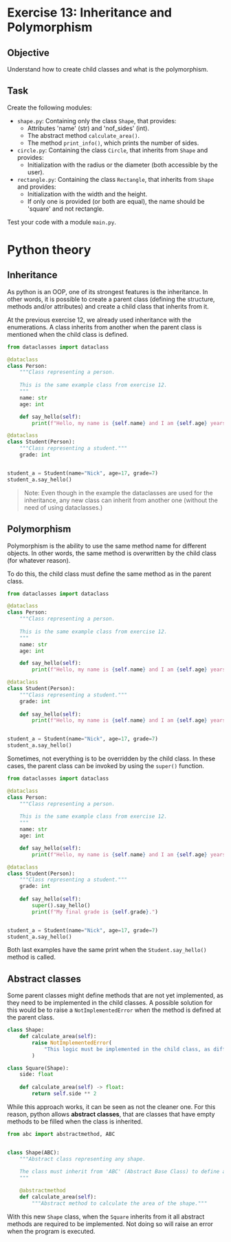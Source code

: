 # Exercise 13: Inheritance and Polymorphism

## Objective
Understand how to create child classes and what is the polymorphism.

## Task
Create the following modules:

- `shape.py`: Containing only the class `Shape`, that provides:
  - Attributes 'name' (str) and 'nof_sides' (int).
  - The abstract method `calculate_area()`.
  - The method `print_info()`, which prints the number of sides.
- `circle.py`: Containing the class `Circle`, that inherits from `Shape` and provides:
  - Initialization with the radius or the diameter (both accessible by the user).
- `rectangle.py`: Containing the class `Rectangle`, that inherits from `Shape` and provides:
  - Initialization with the width and the height.
  - If only one is provided (or both are equal), the name should be 'square' and not rectangle.

Test your code with a module `main.py`.

# Python theory

## Inheritance

As python is an OOP, one of its strongest features is the inheritance.
In other words, it is possible to create a parent class (defining the structure, methods and/or attributes) and create a child class that inherits from it.

At the previous exercise 12, we already used inheritance with the enumerations.
A class inherits from another when the parent class is mentioned when the child class is defined.

```python
from dataclasses import dataclass

@dataclass
class Person:
    """Class representing a person.
    
    This is the same example class from exercise 12.
    """
    name: str
    age: int

    def say_hello(self):
        print(f"Hello, my name is {self.name} and I am {self.age} years old.")

@dataclass
class Student(Person):
    """Class representing a student."""
    grade: int


student_a = Student(name="Nick", age=17, grade=7)
student_a.say_hello()
```

> Note: Even though in the example the dataclasses are used for the inheritance, any new class can inherit from another one (without the need of using dataclasses.)

## Polymorphism

Polymorphism is the ability to use the same method name for different objects.
In other words, the same method is overwritten by the child class (for whatever reason).

To do this, the child class must define the same method as in the parent class.

```python
from dataclasses import dataclass

@dataclass
class Person:
    """Class representing a person.
    
    This is the same example class from exercise 12.
    """
    name: str
    age: int

    def say_hello(self):
        print(f"Hello, my name is {self.name} and I am {self.age} years old.")

@dataclass
class Student(Person):
    """Class representing a student."""
    grade: int
    
    def say_hello(self):
        print(f"Hello, my name is {self.name} and I am {self.age} years old.\nMy final grade is {self.grade}.")


student_a = Student(name="Nick", age=17, grade=7)
student_a.say_hello()
```

Sometimes, not everything is to be overridden by the child class.
In these cases, the parent class can be invoked by using the `super()` function.

```python
from dataclasses import dataclass

@dataclass
class Person:
    """Class representing a person.
    
    This is the same example class from exercise 12.
    """
    name: str
    age: int

    def say_hello(self):
        print(f"Hello, my name is {self.name} and I am {self.age} years old.")

@dataclass
class Student(Person):
    """Class representing a student."""
    grade: int
    
    def say_hello(self):
        super().say_hello()
        print(f"My final grade is {self.grade}.")


student_a = Student(name="Nick", age=17, grade=7)
student_a.say_hello()
```

Both last examples have the same print when the `Student.say_hello()` method is called.

## Abstract classes

Some parent classes might define methods that are not yet implemented, as they need to be implemented in the child classes.
A possible solution for this would be to raise a `NotImplementedError` when the method is defined at the parent class.

```python
class Shape:
    def calculate_area(self):
        raise NotImplementedError(
            "This logic must be implemented in the child class, as different shapes have different equations to calculate the area."
        )

class Square(Shape):
    side: float
    
    def calculate_area(self) -> float:
        return self.side ** 2
```

While this approach works, it can be seen as not the cleaner one.
For this reason, python allows **abstract classes**, that are classes that have empty methods to be filled when the class is inherited.

`````python
from abc import abstractmethod, ABC


class Shape(ABC):
    """Abstract class representing any shape.
    
    The class must inherit from 'ABC' (Abstract Base Class) to define abstract methods.
    """

    @abstractmethod
    def calculate_area(self):
        """Abstract method to calculate the area of the shape."""
`````

With this new `Shape` class, when the `Square` inherits from it all abstract methods are required to be implemented.
Not doing so will raise an error when the program is executed.